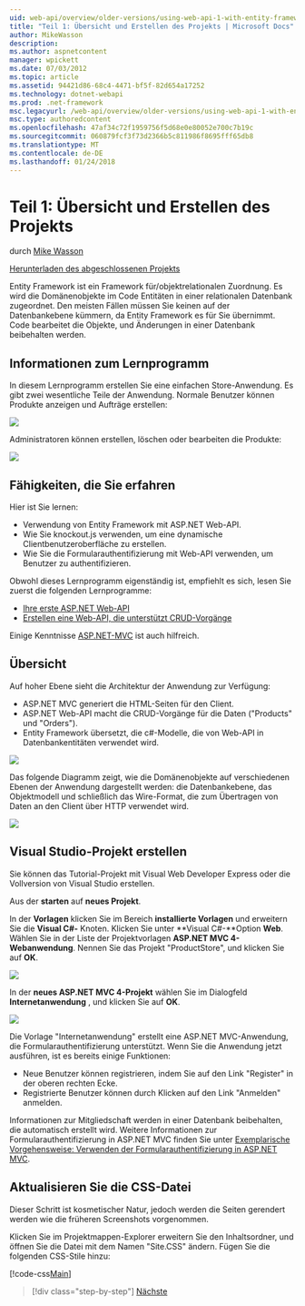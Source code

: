 ```yaml
---
uid: web-api/overview/older-versions/using-web-api-1-with-entity-framework-5/using-web-api-with-entity-framework-part-1
title: "Teil 1: Übersicht und Erstellen des Projekts | Microsoft Docs"
author: MikeWasson
description: 
ms.author: aspnetcontent
manager: wpickett
ms.date: 07/03/2012
ms.topic: article
ms.assetid: 94421d86-68c4-4471-bf5f-82d654a17252
ms.technology: dotnet-webapi
ms.prod: .net-framework
msc.legacyurl: /web-api/overview/older-versions/using-web-api-1-with-entity-framework-5/using-web-api-with-entity-framework-part-1
msc.type: authoredcontent
ms.openlocfilehash: 47af34c72f1959756f5d68e0e80052e700c7b19c
ms.sourcegitcommit: 060879fcf3f73d2366b5c811986f8695fff65db8
ms.translationtype: MT
ms.contentlocale: de-DE
ms.lasthandoff: 01/24/2018
---
```

<a name="part-1-overview-and-creating-the-project"></a>Teil 1: Übersicht und Erstellen des Projekts
====================
durch [Mike Wasson](https://github.com/MikeWasson)

[Herunterladen des abgeschlossenen Projekts](http://code.msdn.microsoft.com/ASP-NET-Web-API-with-afa30545)

Entity Framework ist ein Framework für/objektrelationalen Zuordnung. Es wird die Domänenobjekte im Code Entitäten in einer relationalen Datenbank zugeordnet. Den meisten Fällen müssen Sie keinen auf der Datenbankebene kümmern, da Entity Framework es für Sie übernimmt. Code bearbeitet die Objekte, und Änderungen in einer Datenbank beibehalten werden.

## <a name="about-the-tutorial"></a>Informationen zum Lernprogramm

In diesem Lernprogramm erstellen Sie eine einfachen Store-Anwendung. Es gibt zwei wesentliche Teile der Anwendung. Normale Benutzer können Produkte anzeigen und Aufträge erstellen:

![](using-web-api-with-entity-framework-part-1/_static/image1.png)

Administratoren können erstellen, löschen oder bearbeiten die Produkte:

![](using-web-api-with-entity-framework-part-1/_static/image2.png)

## <a name="skills-youll-learn"></a>Fähigkeiten, die Sie erfahren

Hier ist Sie lernen:

- Verwendung von Entity Framework mit ASP.NET Web-API.
- Wie Sie knockout.js verwenden, um eine dynamische Clientbenutzeroberfläche zu erstellen.
- Wie Sie die Formularauthentifizierung mit Web-API verwenden, um Benutzer zu authentifizieren.

Obwohl dieses Lernprogramm eigenständig ist, empfiehlt es sich, lesen Sie zuerst die folgenden Lernprogramme:

- [Ihre erste ASP.NET Web-API](../../getting-started-with-aspnet-web-api/tutorial-your-first-web-api.md)
- [Erstellen eine Web-API, die unterstützt CRUD-Vorgänge](../creating-a-web-api-that-supports-crud-operations.md)

Einige Kenntnisse [ASP.NET-MVC](../../../../mvc/index.md) ist auch hilfreich.

## <a name="overview"></a>Übersicht

Auf hoher Ebene sieht die Architektur der Anwendung zur Verfügung:

- ASP.NET MVC generiert die HTML-Seiten für den Client.
- ASP.NET Web-API macht die CRUD-Vorgänge für die Daten ("Products" und "Orders").
- Entity Framework übersetzt, die c#-Modelle, die von Web-API in Datenbankentitäten verwendet wird.

![](using-web-api-with-entity-framework-part-1/_static/image3.png)

Das folgende Diagramm zeigt, wie die Domänenobjekte auf verschiedenen Ebenen der Anwendung dargestellt werden: die Datenbankebene, das Objektmodell und schließlich das Wire-Format, die zum Übertragen von Daten an den Client über HTTP verwendet wird.

![](using-web-api-with-entity-framework-part-1/_static/image4.png)

## <a name="create-the-visual-studio-project"></a>Visual Studio-Projekt erstellen

Sie können das Tutorial-Projekt mit Visual Web Developer Express oder die Vollversion von Visual Studio erstellen.

Aus der **starten** auf **neues Projekt**.

In der **Vorlagen** klicken Sie im Bereich **installierte Vorlagen** und erweitern Sie die **Visual C#-** Knoten. Klicken Sie unter **Visual C#-**Option **Web**. Wählen Sie in der Liste der Projektvorlagen **ASP.NET MVC 4-Webanwendung**. Nennen Sie das Projekt "ProductStore", und klicken Sie auf **OK**.

![](using-web-api-with-entity-framework-part-1/_static/image5.png)

In der **neues ASP.NET MVC 4-Projekt** wählen Sie im Dialogfeld **Internetanwendung** , und klicken Sie auf **OK**.

![](using-web-api-with-entity-framework-part-1/_static/image6.png)

Die Vorlage "Internetanwendung" erstellt eine ASP.NET MVC-Anwendung, die Formularauthentifizierung unterstützt. Wenn Sie die Anwendung jetzt ausführen, ist es bereits einige Funktionen:

- Neue Benutzer können registrieren, indem Sie auf den Link "Register" in der oberen rechten Ecke.
- Registrierte Benutzer können durch Klicken auf den Link "Anmelden" anmelden.

Informationen zur Mitgliedschaft werden in einer Datenbank beibehalten, die automatisch erstellt wird. Weitere Informationen zur Formularauthentifizierung in ASP.NET MVC finden Sie unter [Exemplarische Vorgehensweise: Verwenden der Formularauthentifizierung in ASP.NET MVC](https://msdn.microsoft.com/library/ff398049(VS.98).aspx).

## <a name="update-the-css-file"></a>Aktualisieren Sie die CSS-Datei

Dieser Schritt ist kosmetischer Natur, jedoch werden die Seiten gerendert werden wie die früheren Screenshots vorgenommen.

Klicken Sie im Projektmappen-Explorer erweitern Sie den Inhaltsordner, und öffnen Sie die Datei mit dem Namen "Site.CSS" ändern. Fügen Sie die folgenden CSS-Stile hinzu:

[!code-css[Main](using-web-api-with-entity-framework-part-1/samples/sample1.css)]

>[!div class="step-by-step"]
[Nächste](using-web-api-with-entity-framework-part-2.md)
